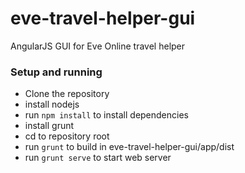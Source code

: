 # eve-travel-helper-gui
AngularJS GUI for Eve Online travel helper

### Setup and running
* Clone the repository
* install nodejs
* run `npm install` to install dependencies
* install grunt
* cd to repository root
* run `grunt` to build in eve-travel-helper-gui/app/dist
* run `grunt serve` to start web server
